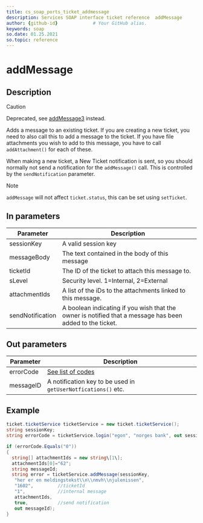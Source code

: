```yaml
---
title: cs_soap_ports_ticket_addmessage
description: Services SOAP interface ticket reference  addMessage
author: {github-id}             # Your GitHub alias.
keywords: soap
so.date: 01.25.2021
so.topic: reference
---
```


# addMessage

## Description

> [!CAUTION]
> Deprecated, see [addMessage3][2] instead.

Adds a message to an existing ticket. If you are creating a new ticket, you need to also call this to add a message to the ticket. If you have file attachments you wish to add to this message, you have to call `addAttachment()` for each of these.

When making a new ticket, a New Ticket notification is sent, so you should normally not send a notification for the `addMessage()` call. This is controlled by the `sendNotification` parameter.

> [!NOTE]
> `addMessage` will not affect `ticket.status`, this can be set using `setTicket`.

## In parameters

| Parameter | Description |
|---|---|
| sessionKey | A valid session key |
| messageBody | The text contained in the body of this message |
| ticketId | The ID of the ticket to attach this message to. |
| sLevel | Security level. 1=Internal, 2=External |
| attachmentIds | A list of the iDs to the attachments linked to this message. |
| sendNotification | A boolean indicating if you wish that the owner is notified that a message has been added to the ticket. |

## Out parameters

| Parameter | Description |
|---|---|
| errorCode | [See list of codes][1] |
| messageID | A notification key to be used in `getUserNotfications()` etc. |

## Example

```csharp
ticket.ticketService ticketService = new ticket.ticketService();
string sessionKey;
string errorCode = ticketService.login("egon", "norges bank", out sessionKey);

if (errorCode.Equals("0"))
{
  string[] attachmentIds = new string\[1\];
  attachmentIds[0]="62";
  string messageId;
  string error = ticketService.addMessage(sessionKey,
   "her er en meldingstekst\\n\\nmvh\\njulenissen",
   "1602",         //ticketId
   "1",            //internal message  
   attachmentIds, 
   true,           //send notification
   out messageId);
}
```

<!-- Referenced links -->
[1]: ../../error-codes.md
[2]: addMessage3.md

